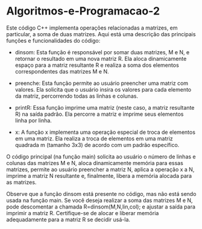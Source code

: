 # Algoritmos-e-Programacao-2
Este código C++ implementa operações relacionadas a matrizes, em particular, a soma de duas matrizes. Aqui está uma descrição das principais funções e funcionalidades do código:

- dinsom: Esta função é responsável por somar duas matrizes, M e N, e retornar o resultado em uma nova matriz R. Ela aloca dinamicamente espaço para a matriz resultante R e realiza a soma dos elementos correspondentes das matrizes M e N.

- preenche: Esta função permite ao usuário preencher uma matriz com valores. Ela solicita que o usuário insira os valores para cada elemento da matriz, percorrendo todas as linhas e colunas.

- printR: Essa função imprime uma matriz (neste caso, a matriz resultante R) na saída padrão. Ela percorre a matriz e imprime seus elementos linha por linha.

- x: A função x implementa uma operação especial de troca de elementos em uma matriz. Ela realiza a troca de elementos em uma matriz quadrada m (tamanho 3x3) de acordo com um padrão específico.

O código principal (na função main) solicita ao usuário o número de linhas e colunas das matrizes M e N, aloca dinamicamente memória para essas matrizes, permite ao usuário preencher a matriz N, aplica a operação x a N, imprime a matriz N resultante e, finalmente, libera a memória alocada para as matrizes.

Observe que a função dinsom está presente no código, mas não está sendo usada na função main. Se você deseja realizar a soma das matrizes M e N, pode descomentar a chamada R=dinsom(M,N,lin,col); e ajustar a saída para imprimir a matriz R. Certifique-se de alocar e liberar memória adequadamente para a matriz R se decidir usá-la.
